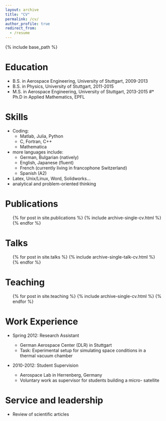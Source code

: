 ```yaml
---
layout: archive
title: "CV"
permalink: /cv/
author_profile: true
redirect_from:
  - /resume
---
```


{% include base_path %}

Education
=====
* B.S. in Aerospace Engineering, University of Stuttgart, 2009-2013
* B.S. in Physics, University of Stuttgart, 2011-2015
* M.S. in Aerospace Engineering, University of Stuttgart, 2013-2015
#* Ph.D in Applied Mathematics, EPFL
  
Skills
=====
* Coding:
  * Matlab, Julia, Python
  * C, Fortran, C++
  * Mathematica
* more languages include:
  * German, Bulgarian (natively)
  * English, Japanese (fluent)
  * French (currently living in francophone Switzerland)
  * Spanish (A2)
* Latex, Unix/Linux, Word, Solidworks...
* analytical and problem-oriented thinking

Publications
=====
  <ul>{% for post in site.publications %}
    {% include archive-single-cv.html %}
  {% endfor %}</ul>
  
Talks
=====
  <ul>{% for post in site.talks %}
    {% include archive-single-talk-cv.html %}
  {% endfor %}</ul>
  
Teaching
=====
  <ul>{% for post in site.teaching %}
    {% include archive-single-cv.html %}
  {% endfor %}</ul>
  
Work Experience
=====
* Spring 2012: Research Assistant
  * German Aerospace Center (DLR) in Stuttgart
  * Task: Experimental setup for simulating space conditions in a thermal vacuum chamber

* 2010-2012: Student Supervision
  * Aerospace Lab in Herrenberg, Germany
  * Voluntary work as supervisor for students building a micro- satellite
  
Service and leadership
=====
* Review of scientific articles
